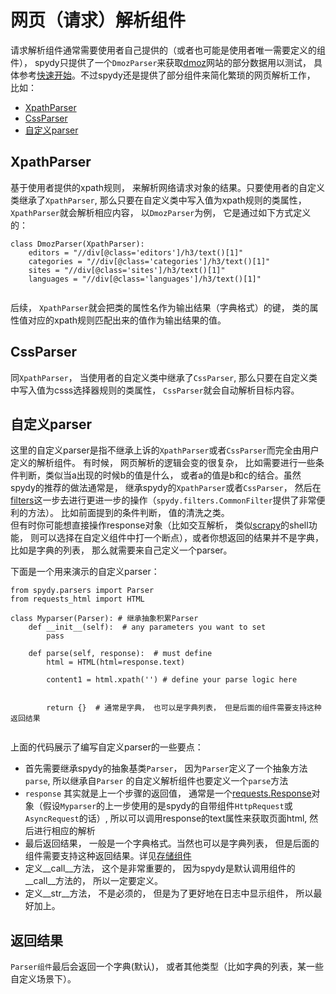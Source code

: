 # 网页（请求）解析组件
请求解析组件通常需要使用者自己提供的（或者也可能是使用者唯一需要定义的组件）， spydy只提供了一个`DmozParser`来获取[dmoz](https://dmoz-odp.org/)网站的部分数据用以测试， 具体参考[快速开始](quickstart.md)。不过spydy还是提供了部分组件来简化繁琐的网页解析工作， 比如：

  - [XpathParser](#xpathparser)
  - [CssParser](#cssparser)
  - [自定义parser](#自定义parser)


## XpathParser

 基于使用者提供的xpath规则， 来解析网络请求对象的结果。只要使用者的自定义类继承了`XpathParser`,  那么只要在自定义类中写入值为xpath规则的类属性， `XpathParser`就会解析相应内容， 以`DmozParser`为例， 它是通过如下方式定义的：

```
class DmozParser(XpathParser):
    editors = "//div[@class='editors']/h3/text()[1]"
    categories = "//div[@class='categories']/h3/text()[1]"
    sites = "//div[@class='sites']/h3/text()[1]"
    languages = "//div[@class='languages']/h3/text()[1]"


```

后续， `XpathParser`就会把类的属性名作为输出结果（字典格式）的键， 类的属性值对应的xpath规则匹配出来的值作为输出结果的值。

## CssParser
同`XpathParser`， 当使用者的自定义类中继承了`CssParser`, 那么只要在自定义类中写入值为csss选择器规则的类属性， `CssParser`就会自动解析目标内容。

## 自定义parser
这里的自定义parser是指不继承上诉的`XpathParser`或者`CssParser`而完全由用户定义的解析组件。
有时候， 网页解析的逻辑会变的很复杂， 比如需要进行一些条件判断，类似当a出现的时候b的值是什么， 或者a的值是b和c的结合。虽然spydy的推荐的做法通常是， 继承spydy的`XpathParser`或者`CssParser`， 然后在[filters](filters.md)这一步去进行更进一步的操作（`spydy.filters.CommonFilter`提供了非常便利的方法）。 比如前面提到的条件判断， 值的清洗之类。  
但有时你可能想直接操作response对象（比如交互解析， 类似[scrapy](https://docs.scrapy.org/en/latest/index.html)的shell功能， 则可以选择在自定义组件中打一个断点），或者你想返回的结果并不是字典，比如是字典的列表， 那么就需要来自己定义一个parser。


下面是一个用来演示的自定义parser：
```
from spydy.parsers import Parser
from requests_html import HTML

class Myparser(Parser): # 继承抽象积累Parser
    def __init__(self):  # any parameters you want to set
        pass

    def parse(self, response):  # must define
        html = HTML(html=response.text)

        content1 = html.xpath('') # define your parse logic here


        return {}  # 通常是字典， 也可以是字典列表， 但是后面的组件需要支持这种返回结果
    

```

上面的代码展示了编写自定义parser的一些要点：  

- 首先需要继承spydy的抽象基类`Parser`， 因为`Parser`定义了一个抽象方法`parse`, 所以继承自`Parser` 的自定义解析组件也要定义一个`parse`方法
- `response` 其实就是上一个步骤的返回值， 通常是一个[requests.Response](https://requests.readthedocs.io/en/master/api/#requests.Response)对象（假设`Myparser`的上一步使用的是spydy的自带组件`HttpRequest`或`AsyncRequest`的话）,  所以可以调用response的text属性来获取页面html, 然后进行相应的解析
- 最后返回结果， 一般是一个字典格式。当然也可以是字典列表， 但是后面的组件需要支持这种返回结果。详见[存储组件](stores.md)
- 定义__call__方法， 这个是非常重要的， 因为spydy是默认调用组件的__call__方法的， 所以一定要定义。
- 定义__str__方法， 不是必须的， 但是为了更好地在日志中显示组件， 所以最好加上。

## 返回结果
`Parser组件`最后会返回一个字典(默认)， 或者其他类型（比如字典的列表，某一些自定义场景下）。





